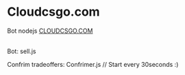 # Cloudcsgo.com
Bot nodejs
<a href="http://cloudcsgo.com/">CLOUDCSGO.COM</a>

<br>
Bot: sell.js
<p></p>
Confrim tradeoffers: Confrimer.js // Start every 30seconds :)
